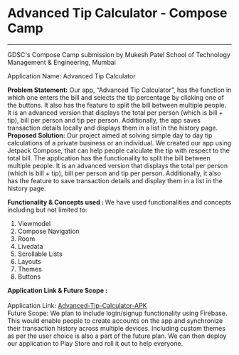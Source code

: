 # Advanced Tip Calculator - Compose Camp

---

GDSC's Compose Camp submission by Mukesh Patel School of Technology Management &amp; Engineering, Mumbai

Application Name: Advanced Tip Calculator

<b> Problem Statement:</b>
Our app, “Advanced Tip Calculator”, has the function in which one enters the bill and selects the tip percentage by clicking one of the buttons. It also has the feature to split the bill between multiple people. It is an advanced version that displays the total per person (which is bill + tip), bill per person and tip per person. Additionally, the app saves transaction details locally and displays them in a list in the history page.
<b> Proposed Solution:</b>
Our project aimed at solving simple day to day tip calculations of a private business or an individual. We created our app using Jetpack Compose, that can help people calculate the tip with respect to the total bill. The application has the functionality to split the bill between multiple people. It is an advanced version that displays the total per person (which is bill + tip), bill per person and tip per person. Additionally, it also has the feature to save transaction details and display them in a list in the history page.

<b> Functionality & Concepts used : </b>
We have used functionalities and concepts including but not limited to:
1) Viewmodel
2) Compose Navigation
3) Room
4) Livedata
5) Scrollable Lists
6) Layouts
7) Themes
8) Buttons

<b> Application Link & Future Scope : </b>
<br> <br>
Application Link: [Advanced-Tip-Calculator-APK](https://drive.google.com/file/d/1xXJanxT2mpZADDUg8TgvABaruUFiTpfz/view?usp=sharing)
<br>
Future Scope: We plan to include login/signup functionality using Firebase. This would enable people to create accounts on the app and synchronize their transaction history across multiple devices. Including custom themes as per the user choice is also a part of the future plan. We can then deploy our application to Play Store and roll it out to help everyone.